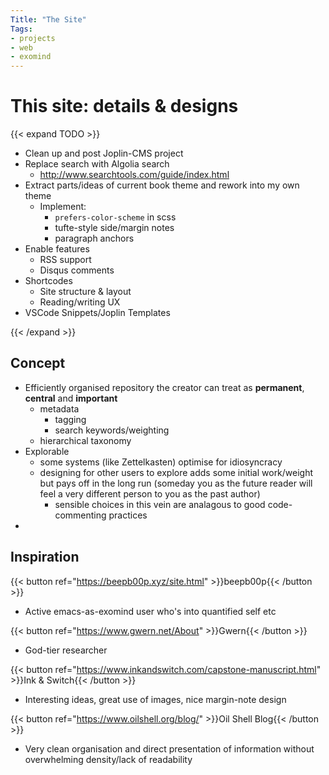 ```yaml
---
Title: "The Site"
Tags:
- projects
- web
- exomind
---
```


# This site: details & designs

{{< expand TODO >}}

- Clean up and post Joplin-CMS project
- Replace search with Algolia search
  - http://www.searchtools.com/guide/index.html
- Extract parts/ideas of current book theme and rework into my own theme
  - Implement:
    - `prefers-color-scheme` in scss
    - tufte-style side/margin notes
    - paragraph anchors
- Enable features
  - RSS support
  - Disqus comments
- Shortcodes
  - Site structure & layout
  - Reading/writing UX
- VSCode Snippets/Joplin Templates

{{< /expand >}}



## Concept

- Efficiently organised repository the creator can treat as **permanent**, **central** and **important**
  - metadata
    - tagging
    - search keywords/weighting 
  - hierarchical taxonomy
- Explorable
  - some systems (like Zettelkasten) optimise for idiosyncracy
  - designing for other users to explore adds some initial work/weight but pays off in the long run (someday you as the future reader will feel a very different person to you as the past author)
    - sensible choices in this vein are analagous to good code-commenting practices
- 

## Inspiration

{{< button ref="https://beepb00p.xyz/site.html" >}}beepb00p{{< /button >}}

- Active emacs-as-exomind user who's into quantified self etc

{{< button ref="https://www.gwern.net/About" >}}Gwern{{< /button >}}

- God-tier researcher

{{< button ref="https://www.inkandswitch.com/capstone-manuscript.html" >}}Ink & Switch{{< /button >}}

- Interesting ideas, great use of images, nice margin-note design

{{< button ref="https://www.oilshell.org/blog/" >}}Oil Shell Blog{{< /button >}}

- Very clean organisation and direct presentation of information without overwhelming density/lack of readability
